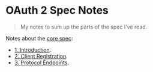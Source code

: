 OAuth 2 Spec Notes
==================
> My notes to sum up the parts of the spec I've read.

Notes about the [core spec][oauth2-spec]:

* [1. Introduction][intro].
* [2. Client Registration][client-reg].
* [3. Protocol Endpoints][endpoints].




[oauth2-spec]: https://tools.ietf.org/html/rfc6749
    "The OAuth 2.0 Authorization Framework"
[intro]: ./1.intro.md
    "1. Introduction"
[client-reg]: ./2.client-registration.md
    "2. Client Registration"
[endpoints]: ./3.end-points.md
    "3. Protocol Endpoints"
